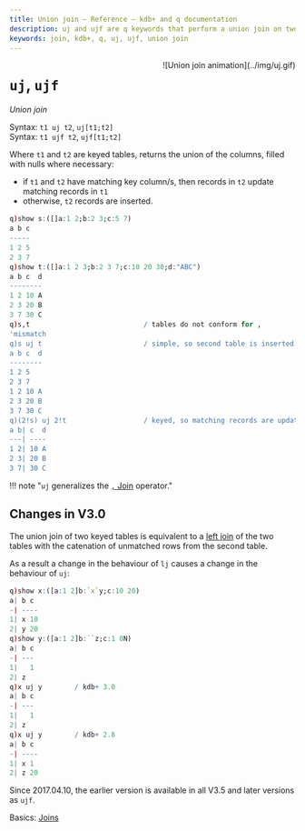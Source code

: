 ```yaml
---
title: Union join – Reference – kdb+ and q documentation
description: uj and ujf are q keywords that perform a union join on two tables.
keywords: join, kdb+, q, uj, ujf, union join
---
```

<div markdown="1" style="float:right; margin-left: 3em; max-width: 250px;">
![Union join animation](../img/uj.gif) 
</div>

# `uj`, `ujf` 






_Union join_

Syntax: `t1 uj t2`, `uj[t1;t2]`  
Syntax: `t1 ujf t2`, `ujf[t1;t2]`

Where `t1` and `t2` are keyed tables, returns the union of the columns, filled with nulls where necessary:

-   if `t1` and `t2` have matching key column/s, then records in `t2` update matching records in `t1`
-   otherwise, `t2` records are inserted.

```q
q)show s:([]a:1 2;b:2 3;c:5 7)
a b c
-----
1 2 5
2 3 7
q)show t:([]a:1 2 3;b:2 3 7;c:10 20 30;d:"ABC")
a b c  d
--------
1 2 10 A
2 3 20 B
3 7 30 C
q)s,t                            / tables do not conform for ,
'mismatch
q)s uj t                         / simple, so second table is inserted
a b c  d
--------
1 2 5
2 3 7
1 2 10 A
2 3 20 B
3 7 30 C
q)(2!s) uj 2!t                   / keyed, so matching records are updated
a b| c  d
---| ----
1 2| 10 A
2 3| 20 B
3 7| 30 C
```

!!! note "`uj` generalizes the [`,` Join](join.md) operator."


## Changes in V3.0

The union join of two keyed tables is equivalent to a [left join](lj.md) of the two tables with the catenation of unmatched rows from the second table. 

As a result a change in the behaviour of `lj` causes a change in the behaviour of `uj`:

```q
q)show x:([a:1 2]b:`x`y;c:10 20)
a| b c
-| ----
1| x 10
2| y 20
q)show y:([a:1 2]b:``z;c:1 0N)
a| b c
-| ---
1|   1
2| z
q)x uj y		/ kdb+ 3.0
a| b c
-| ---
1|   1
2| z
q)x uj y        / kdb+ 2.8
a| b c
-| ----
1| x 1
2| z 20
```

Since 2017.04.10, the earlier version is available in all V3.5 and later versions as `ujf`.


<i class="far fa-hand-point-right"></i> 
Basics: [Joins](../basics/joins.md)

